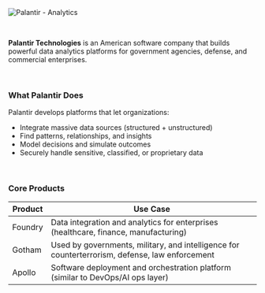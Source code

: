 <br />
<br />

![Palantir - Analytics](https://europeanbusinessmagazine.com/wp-content/uploads/2025/06/logo2.png)

<br />

<b>Palantir Technologies</b> is an American software company that builds powerful data analytics platforms for government agencies, defense, and commercial enterprises.

<br />

### What Palantir Does
Palantir develops platforms that let organizations:
- Integrate massive data sources (structured + unstructured)
- Find patterns, relationships, and insights
- Model decisions and simulate outcomes
- Securely handle sensitive, classified, or proprietary data

<br />

### Core Products

| Product |	Use Case |
|---------|----------|
| Foundry | Data integration and analytics for enterprises (healthcare, finance, manufacturing) |
| Gotham | Used by governments, military, and intelligence for counterterrorism, defense, law enforcement |
| Apollo | Software deployment and orchestration platform (similar to DevOps/AI ops layer) |

